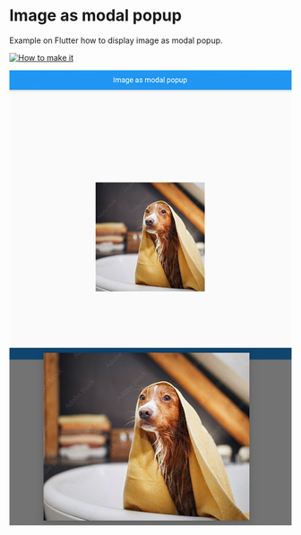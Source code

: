 # Image as modal popup

Example on Flutter how to display image as modal popup.

[![How to make it](https://img.youtube.com/vi/-ECtutb0Vmw/0.jpg)](https://www.youtube.com/watch?v=-ECtutb0Vmw)

![Alt text](assets/images/before.png?raw=true "Before")
![Alt text](assets/images/after.png?raw=true "After")